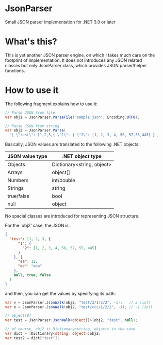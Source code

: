 JsonParser
==========

Small JSON parser implementation for .NET 3.0 or later

# What's this?

This is yet another JSON parser engine, on which I takes much care on the
footprint of implementation.
It does not introduces any JSON related classes but only JsonParser class,
which provides JSON parser/helper functions.

# How to use it

The following fragment explains how to use it:

```cs:parse.cs
// Parse JSON from file
var obj1 = JsonParser.ParseFile("sample.json", Encoding.UTF8);

// Parse JSON from string
var obj2 = JsonParser.Parse(
  "{ \"test\": [1,2,3,{ \"1\": { \"2\": [1, 2, 3, 4, 56, 57,55,445] } },{\"aa\": 12, \"ee\": \"aaa\"}, null, true, false] }");
```

Basically, JSON values are translated to the following .NET objects:

|JSON value type|.NET object type          |
|---------------|--------------------------|
|Objects        |Dictionary<string, object>|
|Arrays         |object[]                  |
|Numbers        |int/double                |
|Strings        |string                    |
|true/false     |bool                      |
|null           |object                    |

No special classes are introduced for representing JSON structure.


For the `obj2' case, the JSON is:

```json:sample.json
{
  "test": [1, 2, 3, {
      "1": {
        "2": [1, 2, 3, 4, 56, 57, 55, 445]
      }
    }, {
      "aa": 12,
      "ee": "aaa"
    },
    null, true, false
  ]
}
```

and then, you can get the values by specifying its path:

```cs:extract.cs
var v = JsonParser.JsonWalk(obj2, "test/3/1/2/2", -1);   // 3 (int)
var x = JsonParser.JsonWalk(obj2, "test/ccc/1/2/2", -1); // -1 (int)

// object[8]
var test = JsonParser.JsonWalk<object[]>(obj2, "test", null);

// of course, obj2 is Dictionary<string, object> in the case
var dict = (Dictionary<string, object>)obj2;
var test2 = dict["test"];
```
